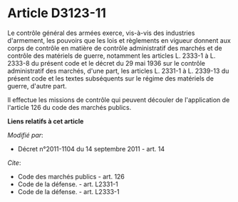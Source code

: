 # Article D3123-11

Le contrôle général des armées exerce, vis-à-vis des industries d'armement, les pouvoirs que les lois et règlements en
vigueur donnent aux corps de contrôle en matière de contrôle administratif des marchés et de contrôle des matériels de
guerre, notamment les articles L. 2333-1 à L. 2333-8 du présent code et le décret du 29 mai 1936 sur le contrôle
administratif des marchés, d'une part, les articles L. 2331-1 à L. 2339-13 du présent code et les textes subséquents sur le
régime des matériels de guerre, d'autre part. 

Il effectue les missions de contrôle qui peuvent découler de l'application de l'article 126 du code des marchés publics.

**Liens relatifs à cet article**

_Modifié par_:

  - Décret n°2011-1104 du 14 septembre 2011 - art. 14

_Cite_:

  - Code des marchés publics - art. 126
  - Code de la défense. - art. L2331-1
  - Code de la défense. - art. L2333-1
